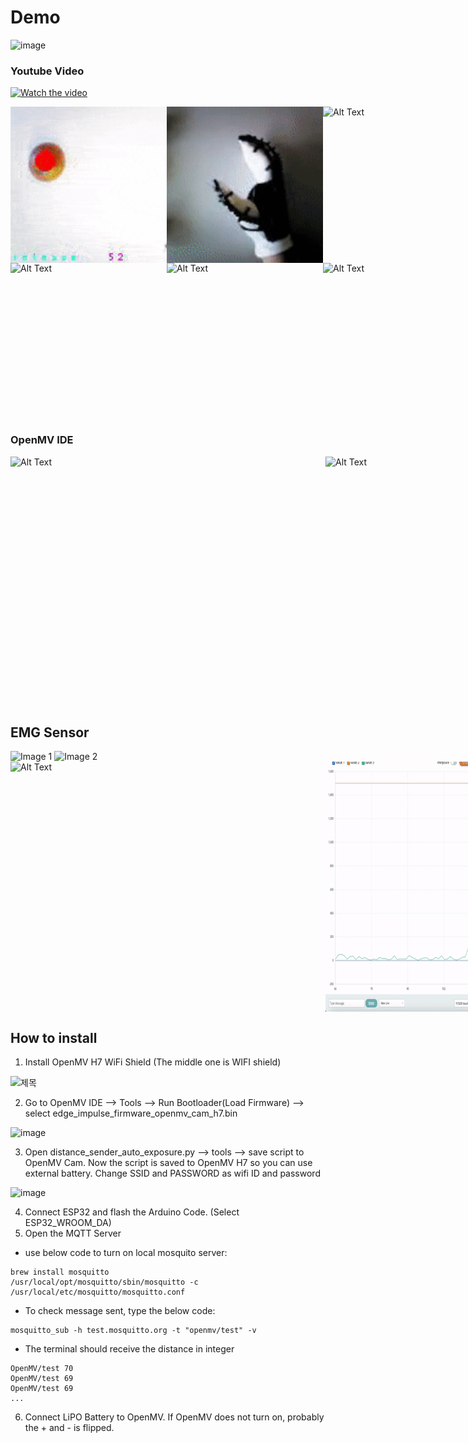 # Demo 
![image](https://github.com/JinRhim/Prosthetic_hand_control_MQTT_SSDMobileNet/assets/93160540/b86a5f25-ff27-47cd-916b-64861b0105a2)

### Youtube Video 
[![Watch the video](https://img.youtube.com/vi/K1PvsZXECzM/0.jpg)](https://www.youtube.com/watch?v=K1PvsZXECzM)

<div style="display: flex; justify-content: space-between;">
  <img src="gif/autobrightness_adjusted_v1.gif" alt="Alt Text" width="250" height="250">
  <img src="gif/openmv_camera_1.gif" alt="Alt Text" width="250" height="250">
  <img src="gif/openmv_laptop_image_1.gif" alt="Alt Text" width="250" height="250">
</div>
<div style="display: flex; justify-content: space-between;">
  <img src="gif/openmvide_v1.gif" alt="Alt Text" width="250" height="250">
  <img src="gif/skewed_angle.gif" alt="Alt Text" width="250" height="250">
  <img src="gif/demo_v3.gif" alt="Alt Text" width="250" height="250">
</div>

### OpenMV IDE
<div style="display: flex; justify-content: space-between;">
  <img src="gif/autobrightness_adjusted_fullscreen.gif" alt="Alt Text" width="650" height="400">
  <img src="gif/autobrightness_adjusted_fullscreen_v2.gif" alt="Alt Text" width="650" height="400">
</div>

## EMG Sensor 
<div>
    <img src="https://github.com/JinRhim/Prosthetic_hand_control_MQTT_SSDMobileNet/assets/93160540/ed164638-3cb3-4249-92a0-e89609df2579" alt="Image 1" width="300" height="250">
    <img src="https://github.com/JinRhim/Prosthetic_hand_control_MQTT_SSDMobileNet/assets/93160540/090ed69c-f359-4cc0-bc3e-3802f43bf522" alt="Image 2" width="400" height="250">
</div>



<div style="display: flex; justify-content: space-between;">
  <img src="gif/emg_filter.gif" alt="Alt Text" width="650" height="400">
  <img src="gif/emg_7:11_3.gif" alt="Alt Text" width="650" height="400">
  <img src="gif/emg_7:11_4.gif" alt="Alt Text" width="650" height="400">
</div>


## How to install
1. Install OpenMV H7 WiFi Shield (The middle one is WIFI shield)

![제목](https://github.com/JinRhim/Prosthetic_hand_control_MQTT_SSDMobileNet/assets/93160540/56ad801f-3975-47ab-8180-b0c3d9950d4b)

2. Go to OpenMV IDE --> Tools --> Run Bootloader(Load Firmware) --> select edge_impulse_firmware_openmv_cam_h7.bin

![image](https://github.com/JinRhim/Prosthetic_hand_control_MQTT_SSDMobileNet/assets/93160540/e6981d82-9dd0-4bbe-8cf2-b13b7d55259c) 

3. Open distance_sender_auto_exposure.py --> tools --> save script to OpenMV Cam. Now the script is saved to OpenMV H7 so you can use external battery. Change SSID and PASSWORD as wifi ID and password

![image](https://github.com/JinRhim/Prosthetic_hand_control_MQTT_SSDMobileNet/assets/93160540/eb6586d9-5f41-4746-bf5d-4e478c7ea752)

4. Connect ESP32 and  flash the Arduino Code. (Select ESP32_WROOM_DA)
5. Open the MQTT Server  
- use below code to turn on local mosquito server: 
```
brew install mosquitto
/usr/local/opt/mosquitto/sbin/mosquitto -c /usr/local/etc/mosquitto/mosquitto.conf
```
- To check message sent, type the below code: 
```
mosquitto_sub -h test.mosquitto.org -t "openmv/test" -v
```

- The terminal should receive the distance in integer
```
OpenMV/test 70
OpenMV/test 69
OpenMV/test 69
...
```

6. Connect LiPO Battery to OpenMV. If OpenMV does not turn on, probably the + and - is flipped.


